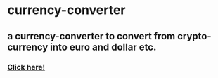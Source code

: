 # currency-converter

## a currency-converter to convert from crypto-currency into euro and dollar etc.

### [Click here!](https://blumix77.github.io/currency-converter)

